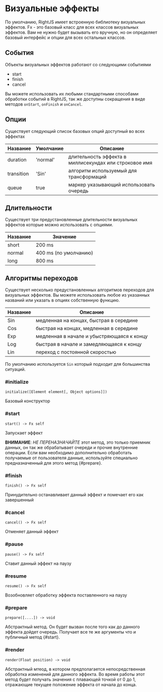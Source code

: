 # Визуальные эффекты

По умолчанию, RightJS имеет встроенную библиотеку визуальных эффектов.
Fx - это базовый класс для всех классов визуальных эффектов. Вам не нужно
будет вызывать его вручную, но он определяет базовый интерфейс и опции для
всех остальных классов.


## События

Объекты визуальных эффектов работают со следующими событиями

* start
* finish
* cancel

Вы можете использовать их любыми стандартными способами обработки событий
в RightJS, так же доступны сокращения в виде методов `onStart`, `onFinish` и
`onCancel`.


## Опции

Существует следующий список базовых опций доступный во всех эффектах

Название   | Умолчание | Описание                                               |
-----------|-----------|--------------------------------------------------------|
duration   | 'normal'  | длительность эффекта в миллисекундах или строковое имя |
transition | 'Sin'     | алгоритм используемый для трансформаций                |
queue      | true      | маркер указывающий использовать очередь                |


## Длительности

Существует три предустановленные длительности визуальных эффектов которые
можно использовать с опциями.

Название   | Значение               |
-----------|------------------------|
short      | 200 ms                 |
normal     | 400 ms (по умолчанию)  |
long       | 800 ms                 |


## Алгоритмы переходов

Существует несколько предустановленных алгоритмов переходов для визуальных
эффектов. Вы можете использовать любое из указанных названий или указать
в опциях собственную функцию.

Название | Описание                                   |
---------|--------------------------------------------|
Sin      | медленная на концах, быстрая в середине    |
Cos      | быстрая на концах, медленная в середине    |
Exp      | медленная в начале и убыстряющаяся к концу |
Log      | быстрая в начале и замедляющаяся к концу   |
Lin      | переход с постоянной скоростью             |

По умолчанию используется `Sin` который подходит для большинства ситуаций.


### #initialize

    initialize([Element element[, Object options]])

Базовый конструктор


### #start

    start() -> Fx self

Запускает эффект

__ВНИМАНИЕ__: _НЕ ПЕРЕНАЗНАЧАЙТЕ_ этот метод, это только приемник данных,
он так же обрабатывает очереди и прочие внутренние операции. Если вам
необходимо дополнительно обработать получаемые от пользователя данные,
используйте специально предназначенный для этого метод {#prepare}.


### #finish

    finish() -> Fx self

Принудительно останавливает данный эффект и помечает его как завершенный


### #cancel

    cancel() -> Fx self

Отменяет данный эффект


### #pause

    pause() -> Fx self

Ставит данный эффект на паузу


### #resume

    resume() -> Fx self

Возобновляет обработку эффекта поставленного на паузу


### #prepare

    prepare([....]) -> void

Абстрактный метод. Он будет вызван после того как до данного эффекта дойдет
очередь. Получает все те же аргументы что и публичный метод {#start}.


### #render

    render(Float position) -> void

Абстрактный мтеод, в котором предполагается непосредственная обработка
изменений для данного эффекта. Во время работы этот метод будет получать
значения с плавающей точкой от 0 до 1, отражающие текущее положение
эффекта от начала до конца.

